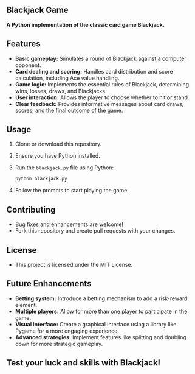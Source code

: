  ## Blackjack Game

**A Python implementation of the classic card game Blackjack.**

## Features

- **Basic gameplay:** Simulates a round of Blackjack against a computer opponent.
- **Card dealing and scoring:** Handles card distribution and score calculation, including Ace value handling.
- **Game logic:** Implements the essential rules of Blackjack, determining wins, losses, draws, and Blackjacks.
- **User interaction:** Allows the player to choose whether to hit or stand.
- **Clear feedback:** Provides informative messages about card draws, scores, and the final outcome of the game.

## Usage

1. Clone or download this repository.
2. Ensure you have Python installed.
3. Run the `blackjack.py` file using Python:

   ```bash
   python blackjack.py
   ```

4. Follow the prompts to start playing the game.

## Contributing

- Bug fixes and enhancements are welcome!
- Fork this repository and create pull requests with your changes.

## License

- This project is licensed under the MIT License.

## Future Enhancements

- **Betting system:** Introduce a betting mechanism to add a risk-reward element.
- **Multiple players:** Allow for more than one player to participate in the game.
- **Visual interface:** Create a graphical interface using a library like Pygame for a more engaging experience.
- **Advanced strategies:** Implement features like splitting and doubling down for more strategic gameplay.

## Test your luck and skills with Blackjack!
